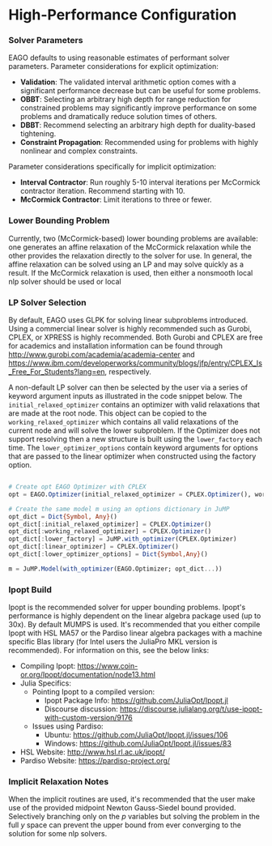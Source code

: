 # High-Performance Configuration

### Solver Parameters

EAGO defaults to using reasonable estimates of performant solver parameters. Parameter considerations for explicit optimization:
- **Validation**: The validated interval arithmetic option comes with a
                  significant performance decrease but can be useful for some
                  problems.
- **OBBT**: Selecting an arbitrary high depth for range reduction for constrained problems may significantly improve performance on some problems and dramatically reduce solution times of others.
- **DBBT**: Recommend selecting an arbitrary high depth for duality-based tightening.
- **Constraint Propagation**: Recommended using for problems with highly nonlinear and complex constraints.

Parameter considerations specifically for implicit optimization:
- **Interval Contractor**: Run roughly 5-10 interval iterations per McCormick contractor iteration. Recommend starting with 10.
- **McCormick Contractor**: Limit iterations to three or fewer.

### Lower Bounding Problem

Currently, two (McCormick-based) lower bounding problems are available: one generates
an affine relaxation of the McCormick relaxation while the other provides the relaxation
directly to the solver for use. In general, the affine relaxation can be solved using
an LP and may solve quickly as a result. If the McCormick relaxation is used, then
either a nonsmooth local nlp solver should be used or local

### LP Solver Selection

By default, EAGO uses GLPK for solving linear subproblems introduced. Using a
commercial linear solver is highly recommended such as Gurobi, CPLEX, or XPRESS
is highly recommended. Both Gurobi and CPLEX are free for academics and
installation information can be found through http://www.gurobi.com/academia/academia-center and
https://www.ibm.com/developerworks/community/blogs/jfp/entry/CPLEX_Is_Free_For_Students?lang=en, respectively.  

A non-default LP solver can then be selected by the user via a series of keyword argument inputs as illustrated in the code snippet below. The `initial_relaxed_optimizer` contains an optimizer with valid relaxations that are made at the root node. This object can be copied to the `working_relaxed_optimizer` which contains all valid relaxations of the current node and will solve the lower subproblem. If the Optimizer does not support resolving then a new structure is built using the `lower_factory` each time. The `lower_optimizer_options` contain keyword arguments for options that are passed to the linear optimizer when constructed using the factory option.

```julia

# Create opt EAGO Optimizer with CPLEX
opt = EAGO.Optimizer(initial_relaxed_optimizer = CPLEX.Optimizer(), working_relaxed_optimizer = CPLEX.Optimizer(), lower_factory = JuMP.with_optimizer(CPLEX.Optimizer), linear_optimizer = CPLEX.Optimizer(), lower_optimizer_options = Dict{Symbol,Any}())

# Create the same model m using an options dictionary in JuMP
opt_dict = Dict{Symbol, Any}()
opt_dict[:initial_relaxed_optimizer] = CPLEX.Optimizer()
opt_dict[:working_relaxed_optimizer] = CPLEX.Optimizer()
opt_dict[:lower_factory] = JuMP.with_optimizer(CPLEX.Optimizer)
opt_dict[:linear_optimizer] = CPLEX.Optimizer()
opt_dict[:lower_optimizer_options] = Dict{Symbol,Any}()

m = JuMP.Model(with_optimizer(EAGO.Optimizer; opt_dict...))
```

### Ipopt Build

Ipopt is the recommended solver for upper bounding problems. Ipopt's performance is highly
dependent on the linear algebra package used (up to 30x). By default MUMPS is used.
It's recommended that you either compile Ipopt with HSL MA57 or the Pardiso linear
algebra packages with a machine specific Blas library (for Intel users the JuliaPro
MKL version is recommended). For information on this, see the below links:

- Compiling Ipopt: https://www.coin-or.org/Ipopt/documentation/node13.html
- Julia Specifics:
   - Pointing Ipopt to a compiled version:
      - Ipopt Package Info: https://github.com/JuliaOpt/Ipopt.jl
      - Discourse discussion: https://discourse.julialang.org/t/use-ipopt-with-custom-version/9176
   - Issues using Pardiso:
      - Ubuntu: https://github.com/JuliaOpt/Ipopt.jl/issues/106
      - Windows: https://github.com/JuliaOpt/Ipopt.jl/issues/83
- HSL Website: http://www.hsl.rl.ac.uk/ipopt/
- Pardiso Website: https://pardiso-project.org/

### Implicit Relaxation Notes
When the implicit routines are used, it's recommended that the user make use of the
provided midpoint Newton Gauss-Siedel bound provided. Selectively branching only on
the $p$ variables but solving the problem in the full $y$ space can prevent the
upper bound from ever converging to the solution for some nlp solvers.
